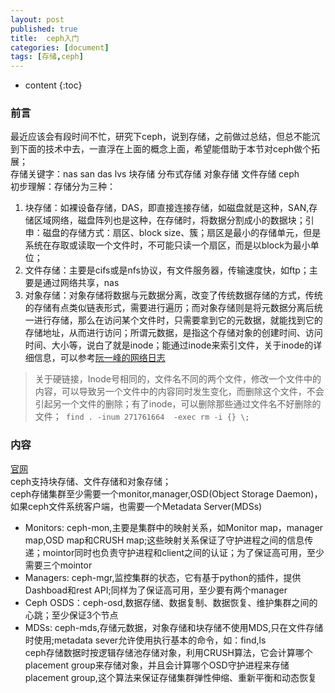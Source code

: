 ```yaml
---
layout: post
published: true
title:  ceph入门
categories: [document]
tags: [存储,ceph]
---
```

* content
{:toc}

### 前言
最近应该会有段时间不忙，研究下ceph，说到存储，之前做过总结，但总不能沉到下面的技术中去，一直浮在上面的概念上面，希望能借助于本节对ceph做个拓展；  
存储关键字：nas san das lvs 块存储 分布式存储 对象存储 文件存储 ceph  
初步理解：存储分为三种：
1. 块存储：如裸设备存储，DAS，即直接连接存储，如磁盘就是这种，SAN,存储区域网络，磁盘阵列也是这种，在存储时，将数据分割成小的数据块；引申：磁盘的存储方式：扇区、block size、簇；扇区是最小的存储单元，但是系统在存取或读取一个文件时，不可能只读一个扇区，而是以block为最小单位；  
2. 文件存储：主要是cifs或是nfs协议，有文件服务器，传输速度快，如ftp；主要是通过网络共享，nas  
3. 对象存储：对象存储将数据与元数据分离，改变了传统数据存储的方式，传统的存储有点类似链表形式，需要进行遍历；而对象存储则是将元数据分离后统一进行存储，那么在访问某个文件时，只需要拿到它的元数据，就能找到它的存储地址，从而进行访问；所谓元数据，是指这个存储对象的创建时间、访问时间、大小等，说白了就是inode；能通过inode来索引文件，关于inode的详细信息，可以参考[阮一峰的网络日志](http://www.ruanyifeng.com/blog/2011/12/inode.html)  
> 关于硬链接，Inode号相同的，文件名不同的两个文件，修改一个文件中的内容，可以导致另一个文件中的内容同时发生变化，而删除这个文件，不会引起另一个文件的删除；有了inode，可以删除那些通过文件名不好删除的文件；``` find . -inum 271761664  -exec rm -i {} \;```


### 内容
[官网](http://docs.ceph.com/docs/master/start/intro/)  
ceph支持块存储、文件存储和对象存储；  
ceph存储集群至少需要一个monitor,manager,OSD(Object Storage Daemon)，如果ceph文件系统客户端，也需要一个Metadata Server(MDSs)

+ Monitors: ceph-mon,主要是集群中的映射关系，如Monitor map，manager map,OSD map和CRUSH map;这些映射关系保证了守护进程之间的信息传递；mointor同时也负责守护进程和client之间的认证；为了保证高可用，至少需要三个mointor  
+ Managers: ceph-mgr,监控集群的状态，它有基于python的插件，提供Dashboad和rest API;同样为了保证高可用，至少要有两个manager  
+ Ceph OSDS：ceph-osd,数据存储、数据复制、数据恢复、维护集群之间的心跳；至少保证3个节点  
+ MDSs: ceph-mds,存储元数据，对象存储和块存储不使用MDS,只在文件存储时使用;metadata sever允许使用执行基本的命令，如：find,ls  
ceph存储数据时按逻辑存储池存储对象，利用CRUSH算法，它会计算哪个placement group来存储对象，并且会计算哪个OSD守护进程来存储placement group,这个算法来保证存储集群弹性伸缩、重新平衡和动态恢复
